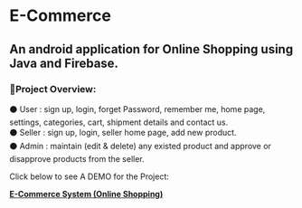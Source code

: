 # E-Commerce
## An android application for Online Shopping using Java and Firebase.

### 🔹Project Overview:
⚫ User : sign up, login, forget Password, remember me, home page, settings, categories, cart, shipment details and contact us. <br>
⚫ Seller : sign up, login, seller home page, add new product. <br>
⚫ Admin : maintain (edit & delete) any existed product and approve or disapprove products from the seller.

Click below to see A DEMO for the Project: <br>

**[E-Commerce System (Online Shopping)](https://youtu.be/ovkFxWveUo0)**  



